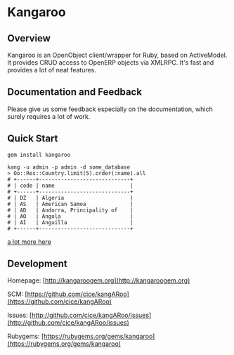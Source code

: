 Kangaroo
========

Overview
--------

Kangaroo is an OpenObject client/wrapper for Ruby, based on ActiveModel. It provides CRUD access to OpenERP objects via XMLRPC.
It's fast and provides a lot of neat features.

Documentation and Feedback
--------------------------

Please give us some feedback especially on the documentation, which surely requires a lot of work.

Quick Start
-----------

    gem install kangaroo
    
    kang -u admin -p admin -d some_database
    > Oo::Res::Country.limit(5).order(:name).all
    # +------+-----------------------------+
    # | code | name                        |
    # +------+-----------------------------+
    # | DZ   | Algeria                     |
    # | AS   | American Samoa              |
    # | AD   | Andorra, Principality of    |
    # | AO   | Angola                      |
    # | AI   | Anguilla                    |
    # +------+-----------------------------+

    
[a lot more here](http://kangaroogem.org)

Development
-----------

Homepage:
[http://kangaroogem.org](http://kangaroogem.org)

SCM:
[https://github.com/cice/kangARoo](https://github.com/cice/kangARoo)

Issues:
[http://github.com/cice/kangARoo/issues](http://github.com/cice/kangARoo/issues)

Rubygems:
[https://rubygems.org/gems/kangaroo](https://rubygems.org/gems/kangaroo)